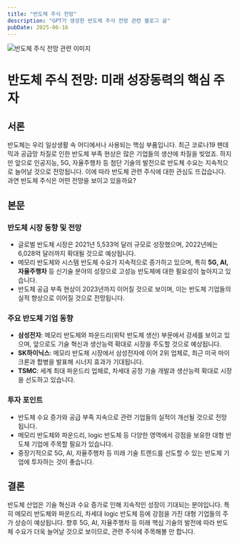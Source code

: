 ```yaml
---
title: "반도체 주식 전망"
description: "GPT가 생성한 반도체 주식 전망 관련 블로그 글"
pubDate: 2025-06-16
---
```

![반도체 주식 전망 관련 이미지](https://source.unsplash.com/featured/?%EB%B0%98%EB%8F%84%EC%B2%B4%20%EC%A3%BC%EC%8B%9D%20%EC%A0%84%EB%A7%9D)

# 반도체 주식 전망: 미래 성장동력의 핵심 주자

## 서론

반도체는 우리 일상생활 속 어디에서나 사용되는 핵심 부품입니다. 최근 코로나19 팬데믹과 공급망 차질로 인한 반도체 부족 현상은 많은 기업들의 생산에 차질을 빚었죠. 하지만 앞으로 인공지능, 5G, 자율주행차 등 첨단 기술의 발전으로 반도체 수요는 지속적으로 늘어날 것으로 전망됩니다. 이에 따라 반도체 관련 주식에 대한 관심도 뜨겁습니다. 과연 반도체 주식은 어떤 전망을 보이고 있을까요?

## 본문

### 반도체 시장 동향 및 전망

- 글로벌 반도체 시장은 2021년 5,533억 달러 규모로 성장했으며, 2022년에는 6,028억 달러까지 확대될 것으로 예상됩니다.
- 메모리 반도체와 시스템 반도체 수요가 지속적으로 증가하고 있으며, 특히 **5G, AI, 자율주행차** 등 신기술 분야의 성장으로 고성능 반도체에 대한 필요성이 높아지고 있습니다.
- 반도체 공급 부족 현상이 2023년까지 이어질 것으로 보이며, 이는 반도체 기업들의 실적 향상으로 이어질 것으로 전망됩니다.

### 주요 반도체 기업 동향

- **삼성전자**: 메모리 반도체와 파운드리(위탁 반도체 생산) 부문에서 강세를 보이고 있으며, 앞으로도 기술 혁신과 생산능력 확대로 시장을 주도할 것으로 예상됩니다.
- **SK하이닉스**: 메모리 반도체 시장에서 삼성전자에 이어 2위 업체로, 최근 미국 마이크론과 합병을 발표해 시너지 효과가 기대됩니다.
- **TSMC**: 세계 최대 파운드리 업체로, 차세대 공정 기술 개발과 생산능력 확대로 시장을 선도하고 있습니다.

### 투자 포인트

- 반도체 수요 증가와 공급 부족 지속으로 관련 기업들의 실적이 개선될 것으로 전망됩니다.
- 메모리 반도체와 파운드리, logic 반도체 등 다양한 영역에서 강점을 보유한 대형 반도체 기업에 주목할 필요가 있습니다.
- 중장기적으로 5G, AI, 자율주행차 등 미래 기술 트렌드를 선도할 수 있는 반도체 기업에 투자하는 것이 좋습니다.

## 결론

반도체 산업은 기술 혁신과 수요 증가로 인해 지속적인 성장이 기대되는 분야입니다. 특히 메모리 반도체와 파운드리, 차세대 logic 반도체 등에 강점을 가진 대형 기업들의 주가 상승이 예상됩니다. 향후 5G, AI, 자율주행차 등 미래 핵심 기술의 발전에 따라 반도체 수요가 더욱 늘어날 것으로 보이므로, 관련 주식에 주목해볼 만 합니다.